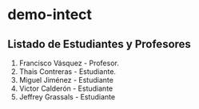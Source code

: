 # demo-intect

## Listado de Estudiantes y Profesores

1. Francisco Vásquez - Profesor.
2. Thais Contreras - Estudiante.
3. Miguel Jiménez - Estudiante
4. Victor Calderón - Estudiante
5. Jeffrey Grassals - Estudiante
